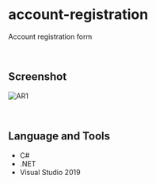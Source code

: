 # account-registration

Account registration form

<br>

## Screenshot

![AR1](https://user-images.githubusercontent.com/84888155/129876783-e10a842c-5dfd-452f-ae19-e41db796d4ca.PNG)

<br>

## Language and Tools

- C#
- .NET
- Visual Studio 2019
